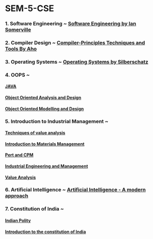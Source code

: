 # SEM-5-CSE

### 1. Software Engineering ~ [Software Engineering by Ian Somerville](https://drive.google.com/file/d/1LjRSvPeCef9EsbtBnimZA5Rv3UB144sz/view?usp=share_link)
### 2. Compiler Design ~ [Compiler-Principles Techniques and Tools By Aho](https://drive.google.com/file/d/1LNsjLzWIbNym95jdUYtoZ5C8-JdfU7Ft/view?usp=share_link)
### 3. Operating Systems ~ [Operating Systems by Silberschatz](https://drive.google.com/file/d/1Li8i1iFMWfMjIBK-vagf9BFcFC4ygSYb/view?usp=share_link)
### 4. OOPS ~
#### [JAVA](https://drive.google.com/file/d/1Lf4Or555cHZ6zF1SAjBwoUpZMnGtIdzT/view?usp=share_link)
#### [Object Oriented Analysis and Design](https://drive.google.com/file/d/1LflPGXLbiw1lnS1U4FctC93rnGobeUEq/view?usp=share_link)
#### [Object Oriented Modelling and Design](https://drive.google.com/file/d/1LWOXU3yEA1WgVB6JQ9BVnw-nUqTpgAWl/view?usp=share_link)
### 5. Introduction to Industrial Management ~
#### [Techniques of value analysis](https://drive.google.com/file/d/1K_OTvIezrOvvQKbeO-3oHXzzj9Z8djK2/view?usp=share_link)
#### [Introduction to Materials Management](https://drive.google.com/file/d/1KUNpgg3AiVvTZtIEe5lYTXr4dNWqVZOY/view?usp=share_link)
#### [Pert and CPM](https://drive.google.com/file/d/1KiFxhmKamKhkxwh_b-sA5TeFGGiG0euu/view?usp=share_link)
#### [Industrial Engineering and Management](https://drive.google.com/file/d/1KUi3DN82VUkU_HEBQtLAwzMWqoO4X9_P/view?usp=share_link)
#### [Value Analysis](https://drive.google.com/file/d/1KG9UlY3SNj1aiMXCV0E_tuX3MzthWxx8/view?usp=share_link)
### 6. Artificial Intelligence ~ [Artificial Intelligence - A modern approach](https://drive.google.com/file/d/1LNCjyRmKUSbbb9O45yafOEV9hZaf_a9B/view?usp=share_link)
### 7. Constitution of India ~
#### [Indian Polity](https://drive.google.com/file/d/1LVWSjM43kZ9zCFRUviyzhYdWXLzkw_KU/view?usp=share_link)
#### [Introduction to the constitution of India](https://drive.google.com/file/d/1LUuusMiaCZ3E7IerE76aBuipFLR07s4F/view?usp=share_link)


